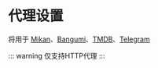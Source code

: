 # 代理设置

将用于 [Mikan](https://mikanani.me/)、[Bangumi](https://bgm.tv/)、[TMDB](https://www.themoviedb.org/)、[Telegram](https://telegram.org/)

::: warning
仅支持HTTP代理
:::